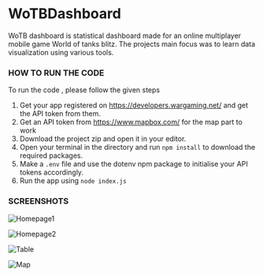 # WoTBDashboard
WoTB dashboard is statistical dashboard made for an online multiplayer mobile game World of tanks blitz. The projects main focus was to learn data visualization using various tools.



### HOW TO RUN THE CODE

To run the code , please  follow the given steps

1. Get your app registered on https://developers.wargaming.net/ and get the API token from them.
2. Get an API token from https://www.mapbox.com/ for the map part to work
3. Download the project zip and open it in your editor.
4. Open your terminal in the directory and run `npm install` to download the required packages.
5. Make a `.env` file and use the dotenv npm package to initialise your API tokens accordingly.
6. Run the app using `node index.js`



### SCREENSHOTS

![Homepage1](https://i.imgur.com/OCJFKrc.png)

![Homepage2](https://i.imgur.com/z4hpAUS.png)

![Table](https://i.imgur.com/mdiJ3qQ.png)

![Map](https://i.imgur.com/VP6zV0X.png)